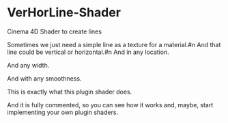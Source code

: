 # VerHorLine-Shader
Cinema 4D Shader to create lines


Sometimes we just need a simple line as a texture for a material.#n
And that line could be vertical or horizontal.#n
And in any location.

And any width.

And with any smoothness.

This is exactly what this plugin shader does.

And it is fully commented, so you can see how it works and, maybe, start implementing your own plugin shaders.
